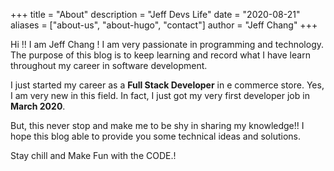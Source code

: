 +++
title = "About"
description = "Jeff Devs Life"
date = "2020-08-21"
aliases = ["about-us", "about-hugo", "contact"]
author = "Jeff Chang"
+++

Hi !! I am Jeff Chang ! I am very passionate in programming and technology. The purpose of this blog is to keep learning and record what I have learn throughout my career in software development.

I just started my career as a **Full Stack Developer** in e commerce store. Yes, I am very new in this field. In fact, I just got my very first developer job in **March 2020**.

But, this never stop and make me to be shy in sharing my knowledge!! I hope this blog able to provide you some technical ideas and solutions.

Stay chill and Make Fun with the CODE.!
